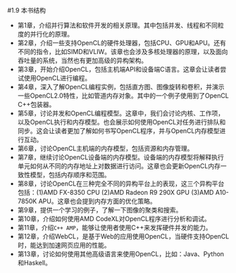 #1.9 本书结构

- 第1章，介绍并行算法和软件开发的相关原理。其中包括并发、线程和不同粒度的并行化的原理。
- 第2章，介绍一些支持OpenCL的硬件处理器，包括CPU、GPU和APU。还有不同的指令，比如SIMD和VLIW。该章也会涉及多核处理器的原理，以及面向吞吐量的系统，当然也有更加高级的异构架构。
- 第3章，开始介绍OpenCL，包括主机端API和设备端C语言。这章会让读者尝试使用OpenCL进行编程。
- 第4章，深入了解OpenCL编程实例，包括直方图、图像旋转和卷积，并演示一些OpenCL2.0特性，比如管道内存对象。其中的一个例子使用到了OpenCL C++包装器。
- 第5章，讨论并发和OpenCL编程模型。这章中，我们会讨论内核、工作项，以及OpenCL执行和内存模型。也会展示如何使用OpenCL对任务进行排队和同步。这会让读者更加了解如何书写OpenCL程序，并与OpenCL内存模型进行互动。
- 第6章，讨论OpenCL主机端的内存模型，包括资源和内存管理。
- 第7章，继续讨论OpenCL设备端的内存模型。设备端的内存模型将解释执行单元如何从不同的内存地址上对数据进行访问。这章也会更新OpenCL内存一致性模型，包括内存顺序和范围。
- 第8章，讨论OpenCL在三种完全不同的异构平台上的表现，这三个异构平台包括：(1)AMD FX-8350 CPU (2)AMD Radeon R9 290X GPU (3)AMD A10-7850K APU。这章也会提到内存方面的优化策略。
- 第9章，提供一个学习的例子，了解一下图像的聚类和搜索。
- 第10章，介绍如何使用AMD CodeXL对OpenCL程序进行分析和调试。
- 第11章，介绍`C++ AMP`，能够让使用者使用C++来发挥硬件并发的能力。
- 第12章，介绍WebCL，是基于Web的应用使用OpenCL，当硬件支持OpenCL时，能达到加速网页应用的性能。
- 第13章，讨论如何使用其他高级语言来使用OpenCL，比如：Java、Python和Haskell。